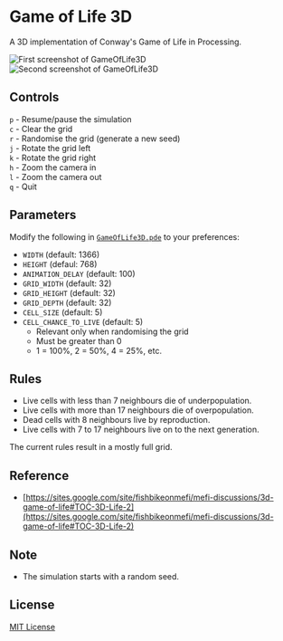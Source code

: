 # Game of Life 3D
A 3D implementation of Conway's Game of Life in Processing.

![First screenshot of GameOfLife3D](https://github.com/adjl/GameOfLife3D/raw/master/screenshot0.png)
![Second screenshot of GameOfLife3D](https://github.com/adjl/GameOfLife3D/raw/master/screenshot1.png)

## Controls
`p` - Resume/pause the simulation  
`c` - Clear the grid  
`r` - Randomise the grid (generate a new seed)  
`j` - Rotate the grid left  
`k` - Rotate the grid right  
`h` - Zoom the camera in  
`l` - Zoom the camera out  
`q` - Quit

## Parameters
Modify the following in [`GameOfLife3D.pde`](https://github.com/adjl/GameOfLife3D/raw/master/GameOfLife3D.pde) to your preferences:
- `WIDTH` (default: 1366)
- `HEIGHT` (defaul: 768)
- `ANIMATION_DELAY` (default: 100)
- `GRID_WIDTH` (default: 32)
- `GRID_HEIGHT` (default: 32)
- `GRID_DEPTH` (default: 32)
- `CELL_SIZE` (default: 5)
- `CELL_CHANCE_TO_LIVE` (default: 5)
  - Relevant only when randomising the grid
  - Must be greater than 0
  - 1 = 100%, 2 = 50%, 4 = 25%, etc.

## Rules
- Live cells with less than 7 neighbours die of underpopulation.
- Live cells with more than 17 neighbours die of overpopulation.
- Dead cells with 8 neighbours live by reproduction.
- Live cells with 7 to 17 neighbours live on to the next generation.

The current rules result in a mostly full grid.

## Reference
- [https://sites.google.com/site/fishbikeonmefi/mefi-discussions/3d-game-of-life#TOC-3D-Life-2](https://sites.google.com/site/fishbikeonmefi/mefi-discussions/3d-game-of-life#TOC-3D-Life-2)

## Note
- The simulation starts with a random seed.

## License
[MIT License](https://github.com/adjl/GameOfLife3D/raw/master/LICENSE)
